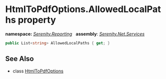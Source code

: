 # HtmlToPdfOptions.AllowedLocalPaths property
**namespace:** *[Serenity.Reporting](../../README.md#serenity.reporting-namespace)*   **assembly**: *[Serenity.Net.Services](../../README.md)*

```csharp
public List<string> AllowedLocalPaths { get; }
```

## See Also

* class [HtmlToPdfOptions](../HtmlToPdfOptions.md)
